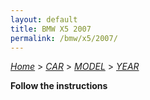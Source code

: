 ```yaml
---
layout: default
title: BMW X5 2007
permalink: /bmw/x5/2007/
---
```

[*Home*](/) > [*CAR*](/car/) > [*MODEL*](/car/model/) > [*YEAR*](/car/model/year/)

**Follow the instructions**